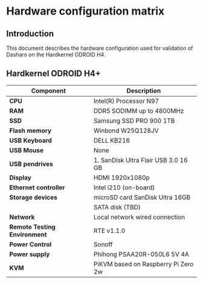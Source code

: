 # Hardware configuration matrix

## Introduction

This document describes the hardware configuration used for validation of
Dasharo on the Hardkernel ODROID H4.

## Hardkernel ODROID H4+

| Component                      | Description                                 |
|--------------------------------|---------------------------------------------|
| **CPU**                        | Intel(R) Processor N97                      |
| **RAM**                        | DDR5 SODIMM up to 4800MHz                   |
| **SSD**                        | Samsung SSD PRO 900 1TB                     |
| **Flash memory**               | Winbond W25Q128JV                           |
| **USB Keyboard**               | DELL KB216                                  |
| **USB Mouse**                  | None                                        |
| **USB pendrives**              | 1. SanDisk Ultra  Flair USB 3.0 16 GB       |
| **Display**                    | HDMI 1920x1080p                             |
| **Ethernet controller**        | Intel i210 (on-board)                       |
| **Storage devices**            | microSD card SanDisk Ultra 16GB             |
|                                | SATA disk (TBD)                             |
| **Network**                    | Local network wired connection              |
| **Remote Testing Environment** | RTE v1.1.0                                  |
| **Power Control**              | Sonoff                                      |
| **Power supply**               | Phihong PSAA20R-050L6 5V 4A                 |
| **KVM**                        | PiKVM based on Raspberry Pi Zero 2w         |
